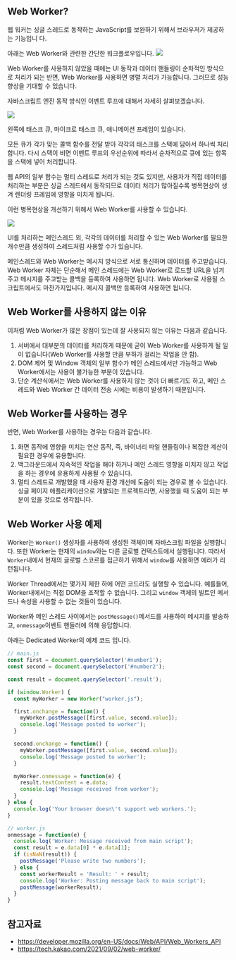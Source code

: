 ## Web Worker?
웹 워커는 싱글 스레드로 동작하는 JavaScript를 보완하기 위해서 브라우저가 제공하는 기능입니
다. 

아래는 Web Worker와 관련한 간단한 워크플로우입니다.
![](https://velog.velcdn.com/images/whow1101/post/473caaf3-9674-42f3-abb7-8dfac562661f/image.png)

Web Worker를 사용하지 않았을 때에는 UI 동작과 데이터 핸들링이 순차적인 방식으로 처리가 
되는 반면, Web Worker를 사용하면 병렬 처리가 가능합니다. 그러므로 성능 향상을 기대할 수 있습니다.

자바스크립트 엔진 동작 방식인 이벤트 루프에 대해서 자세히 살펴보겠습니다.

![](https://velog.velcdn.com/images/whow1101/post/6e037b6a-3236-436c-8852-a32fcb3bd2d3/image.png)

왼쪽에 태스크 큐, 마이크로 태스크 큐, 애니메이션 프레임이 있습니다.

모든 큐가 각가 맞는 콜백 함수를 전달 받아 각각의 태스크를 스택에 담아서 하나씩 처리합니다. 다시 스택이 비면 이벤트 루프의 우선순위에 따라서 순차적으로 큐에 있는 항목을 스택에 넣어 처리합니다.

웹 API의 일부 함수는 멀티 스레드로 처리가 되는 것도 있지만, 사용자가 직접 데이터를 처리하는 부분은 싱글 스레드에서 동작되므로 데이터 처리가 많아질수록 병목현상이 생겨 렌더링 프레임에 영향을 미치게 됩니다.

이런 병목현상을 개선하기 위해서 Web Worker를 사용할 수 있습니다.

![](https://velog.velcdn.com/images/whow1101/post/e76cb95e-edf6-4326-b3d4-c5c03b263335/image.png)

UI를 처리하는 메인스레드 외, 각각의 데이터를 처리할 수 있는 Web Worker를 필요한 개수만큼 생성하여 스레드처럼 사용할 수가 있습니다.

메인스레드와 Web Worker는 메시지 방식으로 서로 통신하며 데이터를 주고받습니다. Web Worker 자체는 단순해서 메인 스레드에는 Web Worker로 로드할 URL을 넘겨주고 메시지를 주고받는 콜백을 등록하여 사용하면 됩니다. Web Worker로 사용될 스크립트에서도 마찬가지입니다. 메시지 콜백만 등록하여 사용하면 됩니다.

## Web Worker를 사용하지 않는 이유
이처럼 Web Worker가 많은 장점이 있는데 잘 사용되지 않는 이유는 다음과 같습니다.

1. 서버에서 대부분의 데이터를 처리하게 때문에 굳이 Web Worker를 사용하게 될 일이 없습니다(Web Worker를 사용할 만큼 부하가 걸리는 작업을 안 함).
2. DOM 제어 및 Window 객체의 일부 함수가 메인 스레드에서만 가능하고 Web Worker에서는 사용이 불가능한 부분이 있습니다.
3. 단순 계산식에서는 Web Worker를 사용하지 않는 것이 더 빠르기도 하고, 메인 스레드와 Web Worker 간 데이터 전송 시에는 비용이 발생하기 때문입니다.
 
## Web Worker를 사용하는 경우
반면, Web Worker를 사용하는 경우는 다음과 같습니다. 

1. 화면 동작에 영향을 미치는 연산 동작, 즉, 바이너리 파일 핸들링이나 복잡한 계산이 필요한 경우에 유용합니다. 
2. 백그라운드에서 지속적인 작업을 해야 하거나 메인 스레드 영향을 미치지 않고 작업을 하는 경우에 유용하게 사용될 수 있습니다.
3. 멀티 스레드로 개발했을 때 사용자 환경 개선에 도움이 되는 경우로 볼 수 있습니다. 싱글 페이지 애플리케이션으로 개발되는 프로젝트라면, 사용했을 때 도움이 되는 부분이 있을 것으로 생각됩니다.

## Web Worker 사용 예제
Worker는 `Worker()` 생성자를 사용하여 생성된 객체이며 자바스크립 파일을 실행합니다. 또한 Worker는 현재의 `window`와는 다른 글로벌 컨텍스트에서 실행됩니다. 따라서 `Worker`내에서  현재의 글로벌 스코르를 접근하기 위해서 `window`를 사용하면 에러가 리턴됩니다.

Worker Thread에서는 몇가지 제한 하에 어떤 코드라도 실행할 수 있습니다. 예를들어, Worker내에서는 직접 DOM을 조작할 수 없습니다. 그리고 `window` 객체의 빌트인 메서드나 속성을 사용할 수 없는 것들이 있습니다.

Worker와 메인 스레드 사이에서는 `postMessage()`메서드를 사용하여 메시지를 발송하고, `onmessage`이벤트 핸들러에 의해 응답합니다.


아래는 Dedicated Worker의 예제 코드 입니다.

```js
// main.js
const first = document.querySelector('#number1');
const second = document.querySelector('#number2');

const result = document.querySelector('.result');

if (window.Worker) {
  const myWorker = new Worker("worker.js");

  first.onchange = function() {
    myWorker.postMessage([first.value, second.value]);
    console.log('Message posted to worker');
  }

  second.onchange = function() {
    myWorker.postMessage([first.value, second.value]);
    console.log('Message posted to worker');
  }

  myWorker.onmessage = function(e) {
    result.textContent = e.data;
    console.log('Message received from worker');
  }
} else {
  console.log('Your browser doesn\'t support web workers.');
}
```

```js
// worker.js
onmessage = function(e) {
  console.log('Worker: Message received from main script');
  const result = e.data[0] * e.data[1];
  if (isNaN(result)) {
    postMessage('Please write two numbers');
  } else {
    const workerResult = 'Result: ' + result;
    console.log('Worker: Posting message back to main script');
    postMessage(workerResult);
  }
}
```

## 참고자료
- https://developer.mozilla.org/en-US/docs/Web/API/Web_Workers_API
- https://tech.kakao.com/2021/09/02/web-worker/